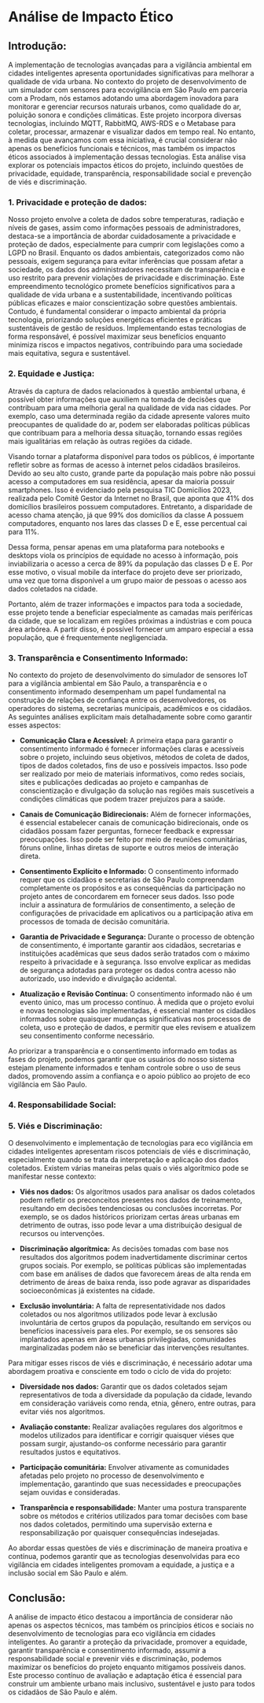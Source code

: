 # Análise de Impacto Ético 

## Introdução:

A implementação de tecnologias avançadas para a vigilância ambiental em cidades inteligentes apresenta oportunidades significativas para melhorar a qualidade de vida urbana. No contexto do projeto de desenvolvimento de um simulador com sensores para ecovigilância em São Paulo em parceria com a Prodam, nós estamos adotando uma abordagem inovadora para monitorar e gerenciar recursos naturais urbanos, como qualidade do ar, poluição sonora e condições climáticas. Este projeto incorpora diversas tecnologias, incluindo MQTT, RabbitMQ, AWS-RDS e o Metabase para coletar, processar, armazenar e visualizar dados em tempo real.
No entanto, à medida que avançamos com essa iniciativa, é crucial considerar não apenas os benefícios funcionais e técnicos, mas também os impactos éticos associados à implementação dessas tecnologias. Esta análise visa explorar os potenciais impactos éticos do projeto, incluindo questões de privacidade, equidade, transparência, responsabilidade social e prevenção de viés e discriminação.

### 1. Privacidade e proteção de dados:

Nosso projeto envolve a coleta de dados sobre temperaturas, radiação e níveis de gases, assim como informações pessoais de administradores, destaca-se a importância de abordar cuidadosamente a privacidade e proteção de dados, especialmente para cumprir com legislações como a LGPD no Brasil. Enquanto os dados ambientais, categorizados como não pessoais, exigem segurança para evitar inferências que possam afetar a sociedade, os dados dos administradores necessitam de transparência e uso restrito para prevenir violações de privacidade e discriminação. Este empreendimento tecnológico promete benefícios significativos para a qualidade de vida urbana e a sustentabilidade, incentivando políticas públicas eficazes e maior conscientização sobre questões ambientais. Contudo, é fundamental considerar o impacto ambiental da própria tecnologia, priorizando soluções energéticas eficientes e práticas sustentáveis de gestão de resíduos. Implementando estas tecnologias de forma responsável, é possível maximizar seus benefícios enquanto minimiza riscos e impactos negativos, contribuindo para uma sociedade mais equitativa, segura e sustentável.

### 2. Equidade e Justiça:

Através da captura de dados relacionados à questão ambiental urbana, é possível obter informações que auxiliem na tomada de decisões que contribuam para uma melhoria geral na qualidade de vida nas cidades. Por exemplo, caso uma determinada região da cidade apresente valores muito preocupantes de qualidade do ar, podem ser elaboradas políticas públicas que contribuam para a melhoria dessa situação, tornando essas regiões mais igualitárias em relação às outras regiões da cidade.

Visando tornar a plataforma disponível para todos os públicos, é importante refletir sobre as formas de acesso à internet pelos cidadãos brasileiros. Devido ao seu alto custo, grande parte da população mais pobre não possui acesso a computadores em sua residência, apesar da maioria possuir smartphones. Isso é evidenciado pela pesquisa TIC Domicílios 2023, realizada pelo Comitê Gestor da Internet no Brasil, que aponta que 41% dos domicílios brasileiros possuem computadores. Entretanto, a disparidade de acesso chama atenção, já que 99% dos domicílios da classe A possuem computadores, enquanto nos lares das classes D e E, esse percentual cai para 11%.

Dessa forma, pensar apenas em uma plataforma para notebooks e desktops viola os princípios de equidade no acesso à informação, pois inviabilizaria o acesso a cerca de 89% da população das classes D e E. Por esse motivo, o visual mobile da interface do projeto deve ser priorizado, uma vez que torna disponível a um grupo maior de pessoas o acesso aos dados coletados na cidade.

Portanto, além de trazer informações e impactos para toda a sociedade, esse projeto tende a beneficiar especialmente as camadas mais periféricas da cidade, que se localizam em regiões próximas a indústrias e com pouca área arbórea. A partir disso, é possível fornecer um amparo especial a essa população, que é frequentemente negligenciada.



### 3. Transparência e Consentimento Informado:

No contexto do projeto de desenvolvimento do simulador de sensores IoT para a vigilância ambiental em São Paulo, a transparência e o consentimento informado desempenham um papel fundamental na construção de relações de confiança entre os desenvolvedores, os operadores do sistema, secretarias municipais, acadêmicos e os cidadãos. As seguintes análises explicitam mais detalhadamente sobre como garantir esses aspectos:

- **Comunicação Clara e Acessível:** A primeira etapa para garantir o consentimento informado é fornecer informações claras e acessíveis sobre o projeto, incluindo seus objetivos, métodos de coleta de dados, tipos de dados coletados, fins de uso e possíveis impactos. Isso pode ser realizado por meio de materiais informativos, como redes sociais, sites e publicações dedicadas ao projeto e campanhas de conscientização e divulgação da solução nas regiões mais suscetíveis a condições climáticas que podem trazer prejuízos para a saúde.

- **Canais de Comunicação Bidirecionais:** Além de fornecer informações, é essencial estabelecer canais de comunicação bidirecionais, onde os cidadãos possam fazer perguntas, fornecer feedback e expressar preocupações. Isso pode ser feito por meio de reuniões comunitárias, fóruns online, linhas diretas de suporte e outros meios de interação direta.

- **Consentimento Explícito e Informado:** O consentimento informado requer que os cidadãos e secretarias de São Paulo compreendam completamente os propósitos e as consequências da participação no projeto antes de concordarem em fornecer seus dados. Isso pode incluir a assinatura de formulários de consentimento, a seleção de configurações de privacidade em aplicativos ou a participação ativa em processos de tomada de decisão comunitária.

- **Garantia de Privacidade e Segurança:** Durante o processo de obtenção de consentimento, é importante garantir aos cidadãos, secretarias e instituições acadêmicas que seus dados serão tratados com o máximo respeito à privacidade e à segurança. Isso envolve explicar as medidas de segurança adotadas para proteger os dados contra acesso não autorizado, uso indevido e divulgação acidental.

- **Atualização e Revisão Contínua:** O consentimento informado não é um evento único, mas um processo contínuo. À medida que o projeto evolui e novas tecnologias são implementadas, é essencial manter os cidadãos informados sobre quaisquer mudanças significativas nos processos de coleta, uso e proteção de dados, e permitir que eles revisem e atualizem seu consentimento conforme necessário.

Ao priorizar a transparência e o consentimento informado em todas as fases do projeto, podemos garantir que os usuários do nosso sistema estejam plenamente informados e tenham controle sobre o uso de seus dados, promovendo assim a confiança e o apoio público ao projeto de eco vigilância em São Paulo.

### 4. Responsabilidade Social:

### 5. Viés e Discriminação:

O desenvolvimento e implementação de tecnologias para eco vigilância em cidades inteligentes apresentam riscos potenciais de viés e discriminação, especialmente quando se trata da interpretação e aplicação dos dados coletados. Existem várias maneiras pelas quais o viés algorítmico pode se manifestar nesse contexto:

- **Viés nos dados:** Os algoritmos usados para analisar os dados coletados podem refletir os preconceitos presentes nos dados de treinamento, resultando em decisões tendenciosas ou conclusões incorretas. Por exemplo, se os dados históricos priorizam certas áreas urbanas em detrimento de outras, isso pode levar a uma distribuição desigual de recursos ou intervenções.

- **Discriminação algorítmica:** As decisões tomadas com base nos resultados dos algoritmos podem inadvertidamente discriminar certos grupos sociais. Por exemplo, se políticas públicas são implementadas com base em análises de dados que favorecem áreas de alta renda em detrimento de áreas de baixa renda, isso pode agravar as disparidades socioeconômicas já existentes na cidade.

- **Exclusão involuntária:** A falta de representatividade nos dados coletados ou nos algoritmos utilizados pode levar à exclusão involuntária de certos grupos da população, resultando em serviços ou benefícios inacessíveis para eles. Por exemplo, se os sensores são implantados apenas em áreas urbanas privilegiadas, comunidades marginalizadas podem não se beneficiar das intervenções resultantes.

Para mitigar esses riscos de viés e discriminação, é necessário adotar uma abordagem proativa e consciente em todo o ciclo de vida do projeto:

- **Diversidade nos dados:** Garantir que os dados coletados sejam representativos de toda a diversidade da população da cidade, levando em consideração variáveis como renda, etnia, gênero, entre outras, para evitar viés nos algoritmos.

- **Avaliação constante:** Realizar avaliações regulares dos algoritmos e modelos utilizados para identificar e corrigir quaisquer viéses que possam surgir, ajustando-os conforme necessário para garantir resultados justos e equitativos.

- **Participação comunitária:** Envolver ativamente as comunidades afetadas pelo projeto no processo de desenvolvimento e implementação, garantindo que suas necessidades e preocupações sejam ouvidas e consideradas.

- **Transparência e responsabilidade:** Manter uma postura transparente sobre os métodos e critérios utilizados para tomar decisões com base nos dados coletados, permitindo uma supervisão externa e responsabilização por quaisquer consequências indesejadas.

Ao abordar essas questões de viés e discriminação de maneira proativa e contínua, podemos garantir que as tecnologias desenvolvidas para eco vigilância em cidades inteligentes promovam a equidade, a justiça e a inclusão social em São Paulo e além.


## Conclusão:

A análise de impacto ético destacou a importância de considerar não apenas os aspectos técnicos, mas também os princípios éticos e sociais no desenvolvimento de tecnologias para eco vigilância em cidades inteligentes. Ao garantir a proteção da privacidade, promover a equidade, garantir transparência e consentimento informado, assumir a responsabilidade social e prevenir viés e discriminação, podemos maximizar os benefícios do projeto enquanto mitigamos possíveis danos. Este processo contínuo de avaliação e adaptação ética é essencial para construir um ambiente urbano mais inclusivo, sustentável e justo para todos os cidadãos de São Paulo e além.
